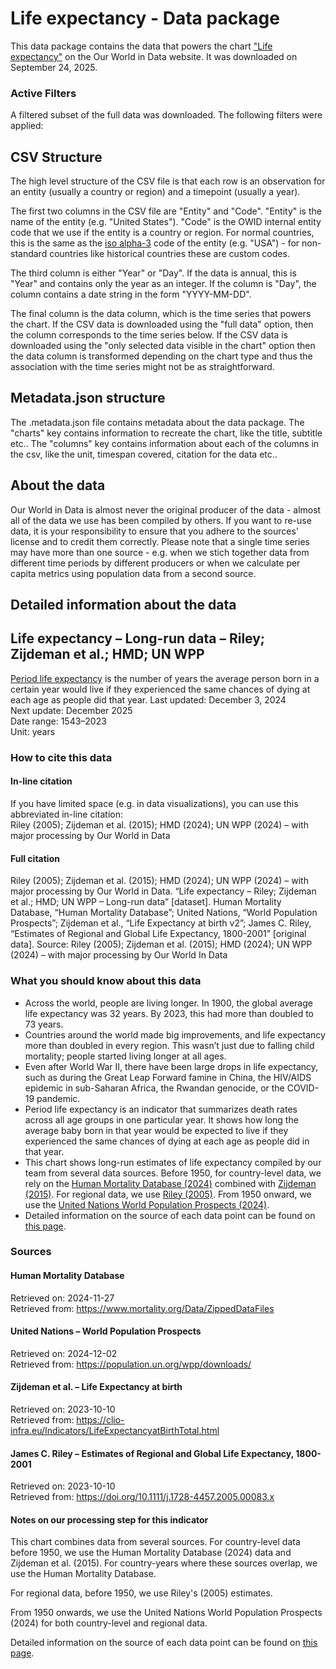 # Life expectancy - Data package

This data package contains the data that powers the chart ["Life expectancy"](https://ourworldindata.org/grapher/life-expectancy?v=1&csvType=full&useColumnShortNames=false) on the Our World in Data website. It was downloaded on September 24, 2025.

### Active Filters

A filtered subset of the full data was downloaded. The following filters were applied:

## CSV Structure

The high level structure of the CSV file is that each row is an observation for an entity (usually a country or region) and a timepoint (usually a year).

The first two columns in the CSV file are "Entity" and "Code". "Entity" is the name of the entity (e.g. "United States"). "Code" is the OWID internal entity code that we use if the entity is a country or region. For normal countries, this is the same as the [iso alpha-3](https://en.wikipedia.org/wiki/ISO_3166-1_alpha-3) code of the entity (e.g. "USA") - for non-standard countries like historical countries these are custom codes.

The third column is either "Year" or "Day". If the data is annual, this is "Year" and contains only the year as an integer. If the column is "Day", the column contains a date string in the form "YYYY-MM-DD".

The final column is the data column, which is the time series that powers the chart. If the CSV data is downloaded using the "full data" option, then the column corresponds to the time series below. If the CSV data is downloaded using the "only selected data visible in the chart" option then the data column is transformed depending on the chart type and thus the association with the time series might not be as straightforward.

## Metadata.json structure

The .metadata.json file contains metadata about the data package. The "charts" key contains information to recreate the chart, like the title, subtitle etc.. The "columns" key contains information about each of the columns in the csv, like the unit, timespan covered, citation for the data etc..

## About the data

Our World in Data is almost never the original producer of the data - almost all of the data we use has been compiled by others. If you want to re-use data, it is your responsibility to ensure that you adhere to the sources' license and to credit them correctly. Please note that a single time series may have more than one source - e.g. when we stich together data from different time periods by different producers or when we calculate per capita metrics using population data from a second source.

## Detailed information about the data


## Life expectancy – Long-run data – Riley; Zijdeman et al.; HMD; UN WPP
[Period life expectancy](#dod:period-life-expectancy) is the number of years the average person born in a certain year would live if they experienced the same chances of dying at each age as people did that year.
Last updated: December 3, 2024  
Next update: December 2025  
Date range: 1543–2023  
Unit: years  


### How to cite this data

#### In-line citation
If you have limited space (e.g. in data visualizations), you can use this abbreviated in-line citation:  
Riley (2005); Zijdeman et al. (2015); HMD (2024); UN WPP (2024) – with major processing by Our World in Data

#### Full citation
Riley (2005); Zijdeman et al. (2015); HMD (2024); UN WPP (2024) – with major processing by Our World in Data. “Life expectancy – Riley; Zijdeman et al.; HMD; UN WPP – Long-run data” [dataset]. Human Mortality Database, “Human Mortality Database”; United Nations, “World Population Prospects”; Zijdeman et al., “Life Expectancy at birth v2”; James C. Riley, “Estimates of Regional and Global Life Expectancy, 1800-2001” [original data].
Source: Riley (2005); Zijdeman et al. (2015); HMD (2024); UN WPP (2024) – with major processing by Our World In Data

### What you should know about this data
* Across the world, people are living longer. In 1900, the global average life expectancy was 32 years. By 2023, this had more than doubled to 73 years.
* Countries around the world made big improvements, and life expectancy more than doubled in every region. This wasn’t just due to falling child mortality; people started living longer at all ages.
* Even after World War II, there have been large drops in life expectancy, such as during the Great Leap Forward famine in China, the HIV/AIDS epidemic in sub-Saharan Africa, the Rwandan genocide, or the COVID-19 pandemic.
* Period life expectancy is an indicator that summarizes death rates across all age groups in one particular year. It shows how long the average baby born in that year would be expected to live if they experienced the same chances of dying at each age as people did in that year.
* This chart shows long-run estimates of life expectancy compiled by our team from several data sources. Before 1950, for country-level data, we rely on the [Human Mortality Database (2024)](https://www.mortality.org/Data/ZippedDataFiles) combined with [Zijdeman (2015)](https://clio-infra.eu/Indicators/LifeExpectancyatBirthTotal.html). For regional data, we use [Riley (2005)](https://doi.org/10.1111/j.1728-4457.2005.00083.x). From 1950 onward, we use the [United Nations World Population Prospects (2024)](https://population.un.org/wpp/downloads).
* Detailed information on the source of each data point can be found on [this page](https://docs.google.com/spreadsheets/d/1LnrU1V3p2wq7sAPY4AHRdH1urol3cKev7prEvlLfSU4/edit?gid=0#gid=0).

### Sources

#### Human Mortality Database
Retrieved on: 2024-11-27  
Retrieved from: https://www.mortality.org/Data/ZippedDataFiles  

#### United Nations – World Population Prospects
Retrieved on: 2024-12-02  
Retrieved from: https://population.un.org/wpp/downloads/  

#### Zijdeman et al. – Life Expectancy at birth
Retrieved on: 2023-10-10  
Retrieved from: https://clio-infra.eu/Indicators/LifeExpectancyatBirthTotal.html  

#### James C. Riley – Estimates of Regional and Global Life Expectancy, 1800-2001
Retrieved on: 2023-10-10  
Retrieved from: https://doi.org/10.1111/j.1728-4457.2005.00083.x  

#### Notes on our processing step for this indicator
This chart combines data from several sources. For country-level data before 1950, we use the Human Mortality Database (2024) data and Zijdeman et al. (2015). For country-years where these sources overlap, we use the Human Mortality Database.

For regional data, before 1950, we use Riley's (2005) estimates.

From 1950 onwards, we use the United Nations World Population Prospects (2024) for both country-level and regional data.

Detailed information on the source of each data point can be found on [this page](https://docs.google.com/spreadsheets/d/1LnrU1V3p2wq7sAPY4AHRdH1urol3cKev7prEvlLfSU4/edit?gid=0#gid=0).


    